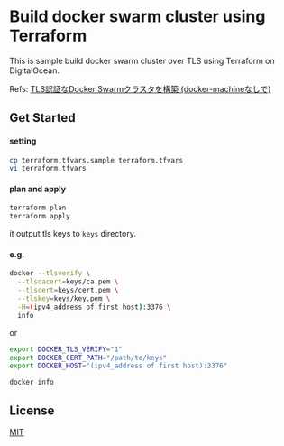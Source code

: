 Build docker swarm cluster using Terraform
==============================
This is sample build docker swarm cluster over TLS using Terraform on DigitalOcean.

Refs: [TLS認証なDocker Swarmクラスタを構築 (docker-machineなしで)](http://blog.namiking.net/post/2016/01/docker-swarm-build-using-tls/)

Get Started
------------------------------

#### setting
```sh
cp terraform.tfvars.sample terraform.tfvars
vi terraform.tfvars
```

#### plan and apply
```sh
terraform plan
terraform apply
```
it output tls keys to `keys` directory.

#### e.g.
```sh
docker --tlsverify \
  --tlscacert=keys/ca.pem \
  --tlscert=keys/cert.pem \
  --tlskey=keys/key.pem \
  -H=(ipv4_address of first host):3376 \
  info
```
or
```sh
export DOCKER_TLS_VERIFY="1"
export DOCKER_CERT_PATH="/path/to/keys"
export DOCKER_HOST="(ipv4_address of first host):3376"

docker info
```


License
------------------------------
[MIT](./LICENSE)
